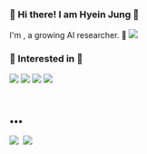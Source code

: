 <!-- ![Header](https://capsule-render.vercel.app/api?type=slice&height=160&text=Jung%20Hyein&desc=AI%20research%20engineer&descAlign=81&descAlignY=55&animation=fadeIn&fontColor=FFFFFF&fontSize=40&fontAlign=80&fontAlignY=30&color=FFCD01) -->
<!-- ![Header](https://capsule-render.vercel.app/api?type=slice&height=160&text=Jung%20Hyein&animation=fadeIn&fontColor=FFFFFF&fontSize=40&fontAlign=80&fontAlignY=30&color=FFCD01)
 -->
<h3> 👋 Hi there! I am Hyein Jung 👋 </h3>

<p>
I'm , a growing AI researcher. 🌱 
<a href="https://hits.seeyoufarm.com"><img src="https://hits.seeyoufarm.com/api/count/incr/badge.svg?url=https%3A%2F%2Fgithub.com%2FHyen4110%2Fhit-counter&count_bg=%2326695F&title_bg=%23E2E07A&icon=&icon_color=%23E7E7E7&title=hits&edge_flat=true"/></a>
<br>
  
<!-- - 💼 Experience:
  - Saltlux, Project maintenance Dept, **Language Resource Management** (Full time), **2 years 10 month** (2016.05 ~ 2019.03) -->
  
<h3>🌈 Interested in 🌈</h3> 
<p >
  <img src="https://img.shields.io/badge/-NLP-orange"/>
  <img src="https://img.shields.io/badge/-Emotion Detection-red"/>
  <img src="https://img.shields.io/badge/-Speech Recognition-blue"/>
  <img src="https://img.shields.io/badge/-contrastive learning-black"/>&nbsp
</p>
<br>
<!-- </p>
<h3>📚 Technology Stack 📚</h3>

<p >
  <img src="https://img.shields.io/badge/Python-3766AB?style=flat-square&logo=Python&logoColor=white"/></a>
  <img src="https://img.shields.io/badge/Pytorch-EE4C2C?style=flat-square&logo=Pytorch&logoColor=white"/></a>
  <img src="https://img.shields.io/badge/MySQL-4479A1?style=flat-square&logo=MySQL&logoColor=white"/></a>
</p> -->

<h3>•••</h3>

<p >
  <a href="https://hyen4110.tistory.com/"><img src="https://img.shields.io/badge/Tech%20Blog-262626?style=flat-square&logo=D-Wave Systems&logoColor=white&link=https://hyen4110.tistory.com/"/></a>&nbsp
  <a href="mailto:heianjung@gmail.com"><img src="https://img.shields.io/badge/Gmail-d14836?style=flat-square&logo=Gmail&logoColor=white&link=mailto:heianjung@gmail.com"></a>
  
</p
  
 
<!-- ![Footer](https://capsule-render.vercel.app/api?type=slice&height=160&animation=fadeIn&fontColor=FFFF8F&fontSize=40&fontAlign=80&fontAlignY=30&color=FFFF65&section=footer) -->
  
